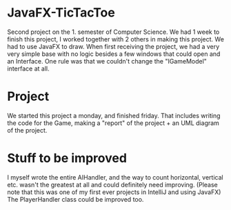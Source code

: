 # JavaFX-TicTacToe
Second project on the 1. semester of Computer Science. We had 1 week to finish this project, I worked together with 2 others in making this project. We had to use JavaFX to draw. 
When first receiving the project, we had a very very simple base with no logic besides a few windows that could open and an Interface.
One rule was that we couldn't change the "IGameModel" interface at all.

# Project
We started this project a monday, and finished friday. That includes writing the code for the Game, making a "report" of the project + an UML diagram of the project.

# Stuff to be improved
I myself wrote the entire AIHandler, and the way to count horizontal, vertical etc. wasn't the greatest at all and could definitely need improving. (Please note that this was one of my first ever projects in IntelliJ and using JavaFX)
The PlayerHandler class could be improved too.


